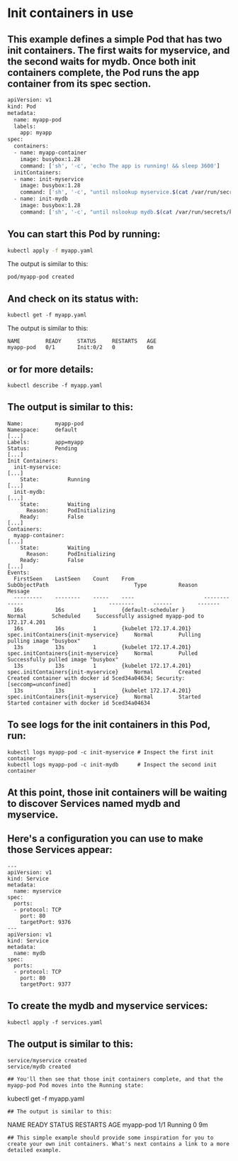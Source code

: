 # Init containers in use
## This example defines a simple Pod that has two init containers. The first waits for myservice, and the second waits for mydb. Once both init containers complete, the Pod runs the app container from its spec section.
```bash
apiVersion: v1
kind: Pod
metadata:
  name: myapp-pod
  labels:
    app: myapp
spec:
  containers:
  - name: myapp-container
    image: busybox:1.28
    command: ['sh', '-c', 'echo The app is running! && sleep 3600']
  initContainers:
  - name: init-myservice
    image: busybox:1.28
    command: ['sh', '-c', "until nslookup myservice.$(cat /var/run/secrets/kubernetes.io/serviceaccount/namespace).svc.cluster.local; do echo waiting for myservice; sleep 2; done"]
  - name: init-mydb
    image: busybox:1.28
    command: ['sh', '-c', "until nslookup mydb.$(cat /var/run/secrets/kubernetes.io/serviceaccount/namespace).svc.cluster.local; do echo waiting for mydb; sleep 2; done"]
```
## You can start this Pod by running:
```bash
kubectl apply -f myapp.yaml
```
The output is similar to this:
```
pod/myapp-pod created
```
## And check on its status with:
```
kubectl get -f myapp.yaml
```
The output is similar to this:
```
NAME        READY     STATUS     RESTARTS   AGE
myapp-pod   0/1       Init:0/2   0          6m
```
## or for more details:
```
kubectl describe -f myapp.yaml
```
## The output is similar to this:
```
Name:          myapp-pod
Namespace:     default
[...]
Labels:        app=myapp
Status:        Pending
[...]
Init Containers:
  init-myservice:
[...]
    State:         Running
[...]
  init-mydb:
[...]
    State:         Waiting
      Reason:      PodInitializing
    Ready:         False
[...]
Containers:
  myapp-container:
[...]
    State:         Waiting
      Reason:      PodInitializing
    Ready:         False
[...]
Events:
  FirstSeen    LastSeen    Count    From                      SubObjectPath                           Type          Reason        Message
  ---------    --------    -----    ----                      -------------                           --------      ------        -------
  16s          16s         1        {default-scheduler }                                              Normal        Scheduled     Successfully assigned myapp-pod to 172.17.4.201
  16s          16s         1        {kubelet 172.17.4.201}    spec.initContainers{init-myservice}     Normal        Pulling       pulling image "busybox"
  13s          13s         1        {kubelet 172.17.4.201}    spec.initContainers{init-myservice}     Normal        Pulled        Successfully pulled image "busybox"
  13s          13s         1        {kubelet 172.17.4.201}    spec.initContainers{init-myservice}     Normal        Created       Created container with docker id 5ced34a04634; Security:[seccomp=unconfined]
  13s          13s         1        {kubelet 172.17.4.201}    spec.initContainers{init-myservice}     Normal        Started       Started container with docker id 5ced34a04634
```
## To see logs for the init containers in this Pod, run:
```
kubectl logs myapp-pod -c init-myservice # Inspect the first init container
kubectl logs myapp-pod -c init-mydb      # Inspect the second init container
```
## At this point, those init containers will be waiting to discover Services named mydb and myservice.

## Here's a configuration you can use to make those Services appear:
```
---
apiVersion: v1
kind: Service
metadata:
  name: myservice
spec:
  ports:
  - protocol: TCP
    port: 80
    targetPort: 9376
---
apiVersion: v1
kind: Service
metadata:
  name: mydb
spec:
  ports:
  - protocol: TCP
    port: 80
    targetPort: 9377
```
## To create the mydb and myservice services:
```
kubectl apply -f services.yaml
```
## The output is similar to this:
```
service/myservice created
service/mydb created

## You'll then see that those init containers complete, and that the myapp-pod Pod moves into the Running state:
```
kubectl get -f myapp.yaml
```
## The output is similar to this:
```
NAME        READY     STATUS    RESTARTS   AGE
myapp-pod   1/1       Running   0          9m
```
## This simple example should provide some inspiration for you to create your own init containers. What's next contains a link to a more detailed example.
